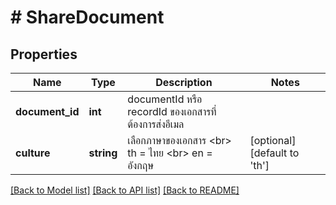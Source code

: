 # # ShareDocument

## Properties

Name | Type | Description | Notes
------------ | ------------- | ------------- | -------------
**document_id** | **int** | documentId หรือ recordId ของเอกสารที่ต้องการส่งอีเมล | 
**culture** | **string** | เลือกภาษาของเอกสาร &lt;br&gt; th &#x3D; ไทย &lt;br&gt; en &#x3D; อังกฤษ | [optional] [default to 'th']

[[Back to Model list]](../../README.md#documentation-for-models) [[Back to API list]](../../README.md#documentation-for-api-endpoints) [[Back to README]](../../README.md)


